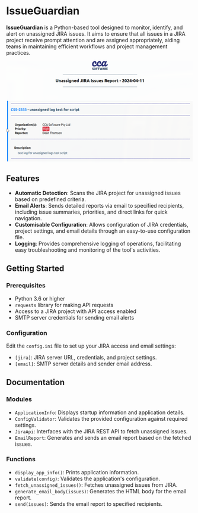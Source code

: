 # IssueGuardian
**IssueGuardian** is a Python-based tool designed to monitor, identify, and alert on unassigned JIRA issues. It aims to ensure that all issues in a JIRA project receive prompt attention and are assigned appropriately, aiding teams in maintaining efficient workflows and project management practices.

<img style="display: block; margin-left: auto; margin-right: auto;" src="https://github.com/grahfmusic/issueguardian/blob/master/imgs/readme_header.png?raw=true" alt="readme header"></img>

## Features

- **Automatic Detection**: Scans the JIRA project for unassigned issues based on predefined criteria.
- **Email Alerts**: Sends detailed reports via email to specified recipients, including issue summaries, priorities, and direct links for quick navigation.
- **Customisable Configuration**: Allows configuration of JIRA credentials, project settings, and email details through an easy-to-use configuration file.
- **Logging**: Provides comprehensive logging of operations, facilitating easy troubleshooting and monitoring of the tool's activities.
## Getting Started
### Prerequisites
- Python 3.6 or higher
- `requests` library for making API requests
- Access to a JIRA project with API access enabled
- SMTP server credentials for sending email alerts
### Configuration
Edit the `config.ini` file to set up your JIRA access and email settings:
- `[jira]`: JIRA server URL, credentials, and project settings.
- `[email]`: SMTP server details and sender email address.
## Documentation
### Modules
- `ApplicationInfo`: Displays startup information and application details.
- `ConfigValidator`: Validates the provided configuration against required settings.
- `JiraApi`: Interfaces with the JIRA REST API to fetch unassigned issues.
- `EmailReport`: Generates and sends an email report based on the fetched issues.
### Functions
- `display_app_info()`: Prints application information.
- `validate(config)`: Validates the application's configuration.
- `fetch_unassigned_issues()`: Fetches unassigned issues from JIRA.
- `generate_email_body(issues)`: Generates the HTML body for the email report.
- `send(issues)`: Sends the email report to specified recipients.
